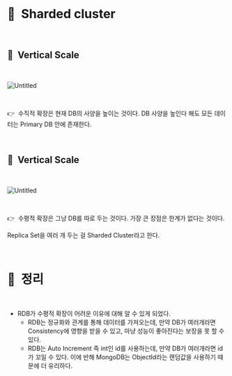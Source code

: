 <br>

# 📌  Sharded cluster

<br>

## 🔎  Vertical Scale

<br>

![Untitled](https://s3.us-west-2.amazonaws.com/secure.notion-static.com/63d12cc2-134f-45db-9eec-184d447ce2a0/Untitled.png?X-Amz-Algorithm=AWS4-HMAC-SHA256&X-Amz-Content-Sha256=UNSIGNED-PAYLOAD&X-Amz-Credential=AKIAT73L2G45EIPT3X45%2F20221207%2Fus-west-2%2Fs3%2Faws4_request&X-Amz-Date=20221207T134831Z&X-Amz-Expires=86400&X-Amz-Signature=e6bd9eb25b8de9f8f4721e7e31055feeb14da385049a7f0e30c319204eefe27d&X-Amz-SignedHeaders=host&response-content-disposition=filename%3D%22Untitled.png%22&x-id=GetObject)

<br>

👉  수직적 확장은 현재 DB의 사양을 높이는 것이다.
DB 사양을 높인다 해도 모든 데이터는 Primary DB 안에 존재한다.

<br>

## 🔎  Vertical Scale

<br>

![Untitled](https://s3.us-west-2.amazonaws.com/secure.notion-static.com/7dfe65c7-f59f-4b87-9abc-ca2f55702eb4/Untitled.png?X-Amz-Algorithm=AWS4-HMAC-SHA256&X-Amz-Content-Sha256=UNSIGNED-PAYLOAD&X-Amz-Credential=AKIAT73L2G45EIPT3X45%2F20221207%2Fus-west-2%2Fs3%2Faws4_request&X-Amz-Date=20221207T134845Z&X-Amz-Expires=86400&X-Amz-Signature=dc9f0e91931c4b354b048f4bf2eb210a2e6557e49525ea6453e668a1ec6ba3d2&X-Amz-SignedHeaders=host&response-content-disposition=filename%3D%22Untitled.png%22&x-id=GetObject)

<br>

👉  수평적 확장은 그냥 DB를 따로 두는 것이다. 가장 큰 장점은 한계가 없다는 것이다.

Replica Set을 여러 개 두는 걸 Sharded Cluster라고 한다.

<br>

# 📌  정리

<br>

- RDB가 수평적 확장이 어려운 이유에 대해 알 수 있게 되었다.
  - RDB는 정규화와 관계를 통해 데이터를 가져오는데, 만약 DB가 여러개라면 Consistency에 영향을 받을 수 있고, 마냥 성능이 좋아진다는 보장을 못 할 수 있다.
  - RDB는 Auto Increment 즉 int인 id를 사용하는데, 만약 DB가 여러개라면 id가 꼬일 수 있다. 이에 반해 MongoDB는 ObjectId라는 랜덤값을 사용하기 때문에 더 유리하다.
